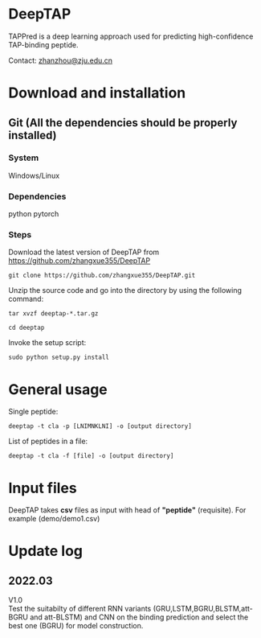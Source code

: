 # DeepTAP

TAPPred is a deep learning approach used for predicting high-confidence TAP-binding peptide.

Contact: zhanzhou@zju.edu.cn

# Download and installation

## Git (All the dependencies should be properly installed)

### System

Windows/Linux

### Dependencies

python
pytorch

### Steps

Download the latest version of DeepTAP from https://github.com/zhangxue355/DeepTAP

    git clone https://github.com/zhangxue355/DeepTAP.git

Unzip the source code and go into the directory by using the following command:

    tar xvzf deeptap-*.tar.gz

    cd deeptap

Invoke the setup script:

    sudo python setup.py install

# General usage

Single peptide:

    deeptap -t cla -p [LNIMNKLNI] -o [output directory]

List of peptides in a file:

    deeptap -t cla -f [file] -o [output directory]

# Input files

DeepTAP takes **csv** files as input with head of **"peptide"** (requisite). For example (demo/demo1.csv)

# Update log

## 2022.03

V1.0  
Test the suitabilty of different RNN variants (GRU,LSTM,BGRU,BLSTM,att-BGRU and att-BLSTM) and CNN on the binding prediction and select the best one (BGRU) for model construction.
